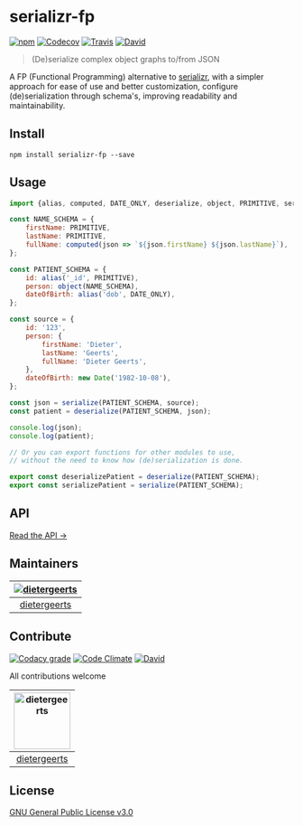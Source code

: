# serializr-fp

[![npm](https://img.shields.io/npm/v/serializr-fp.svg?style=for-the-badge)](https://www.npmjs.com/serializr-fp)
[![Codecov](https://img.shields.io/codecov/c/github/dietergeerts/serializr-fp.svg?style=for-the-badge)](https://codecov.io/gh/dietergeerts/serializr-fp)
[![Travis](https://img.shields.io/travis/dietergeerts/serializr-fp.svg?style=for-the-badge)](https://travis-ci.org/dietergeerts/serializr-fp)
[![David](https://img.shields.io/david/dietergeerts/serializr-fp.svg?style=for-the-badge)](https://david-dm.org/dietergeerts/serializr-fp)

> (De)serialize complex object graphs to/from JSON

A FP (Functional Programming) alternative to [serializr](https://github.com/mobxjs/serializr),
with a simpler approach for ease of use and better customization, configure
(de)serialization through schema's, improving readability and maintainability.  

## Install

```commandline
npm install serializr-fp --save
```

## Usage

```javascript
import {alias, computed, DATE_ONLY, deserialize, object, PRIMITIVE, serialize} from 'serializr-fp';

const NAME_SCHEMA = {
    firstName: PRIMITIVE, 
    lastName: PRIMITIVE,
    fullName: computed(json => `${json.firstName} ${json.lastName}`),
};

const PATIENT_SCHEMA = {
    id: alias('_id', PRIMITIVE),
    person: object(NAME_SCHEMA),
    dateOfBirth: alias('dob', DATE_ONLY),
};

const source = {
    id: '123',
    person: {
        firstName: 'Dieter', 
        lastName: 'Geerts', 
        fullName: 'Dieter Geerts',
    },
    dateOfBirth: new Date('1982-10-08'),
}; 

const json = serialize(PATIENT_SCHEMA, source);
const patient = deserialize(PATIENT_SCHEMA, json);

console.log(json); 
console.log(patient);

// Or you can export functions for other modules to use,
// without the need to know how (de)serialization is done.

export const deserializePatient = deserialize(PATIENT_SCHEMA);
export const serializePatient = serialize(PATIENT_SCHEMA);
```

## API

[Read the API →](./API.md)

## Maintainers

[![dietergeerts](https://avatars3.githubusercontent.com/dietergeerts?v=3&s=100)](https://github.com/dietergeerts) |
:---: | 
[dietergeerts](https://github.com/dietergeerts) |

## Contribute

[![Codacy grade](https://img.shields.io/codacy/grade/9f5cae0799824989a4f3e576c0230fa2.svg?style=for-the-badge)](https://www.codacy.com/app/dietergeerts/serializr-fp)
[![Code Climate](https://img.shields.io/codeclimate/maintainability/dietergeerts/serializr-fp.svg?style=for-the-badge)](https://codeclimate.com/github/dietergeerts/serializr-fp/maintainability)
[![David](https://img.shields.io/david/dev/dietergeerts/serializr-fp.svg?style=for-the-badge)](https://david-dm.org/dietergeerts/serializr-fp)

All contributions welcome

<!--START contributers-->
[<img alt="dietergeerts" src="https://avatars1.githubusercontent.com/u/7393706?v=4&s=100" width="100">](https://github.com/dietergeerts) |
:---: |
[dietergeerts](https://github.com/dietergeerts) |



<!--END contributers-->

## License

[GNU General Public License v3.0](LICENSE)
